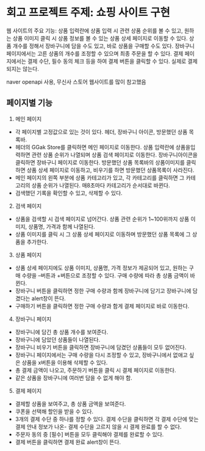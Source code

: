 # 회고 프로젝트 주제: 쇼핑 사이트 구현

웹 사이트의 주요 기능: 상품 입력란에 상품 입력 시 관련 상품 순위를 볼 수 있고, 원하는 상품 이미지 클릭 시 상품 정보를 볼 수 있는 상품 상세 페이지로 이동할 수 있다. 상품 개수를 정해서 장바구니에 담을 수도 있고, 바로 상품을 구매할 수도 있다. 장바구니 페이지에서는 고른 상품의 개수를 조정할 수 있으며 최종 주문을 할 수 있다. 결제 페이지에서는 결제 수단, 필수 동의 체크 등을 하여 결제 버튼을 클릭할 수 있다. 실제로 결제되지는 않는다.

naver openapi 사용, 무신사 스토어 웹사이트를 많이 참고했음

## 페이지별 기능

1. 메인 페이지

-   각 페이지별 고정값으로 있는 것이 있다. 헤더, 장바구니 아이콘, 방문했던 상품 목록바.
-   헤더의 GGak Store를 클릭하면 메인 페이지로 이동한다. 상품 입력란에 상품을입력하면 관련 상품 순위가 나열되며 상품 검색 페이지로 이동한다. 장바구니아이콘을 클릭하면 장바구니 페이지로 이동한다. 방문했던 상품 목록바의 상품이미지를 클릭하면 상품 상세 페이지로 이동하고, 비우기를 하면 방문했던 상품목록이 사라진다.
-   메인 페이지의 왼쪽 부분에 상품 카테고리가 있고, 각 카테고리를 클릭하면 그 카테고리의 상품 순위가 나열된다. 매8초마다 카테고리가 순서대로 바뀐다.
-   검색했던 기록을 확인할 수 있고, 삭제할 수 있다.

2. 검색 페이지

-   상품을 검색할 시 검색 페이지로 넘어간다. 상품 관련 순위가 1~100위까지 상품 이미지, 상품명, 가격과 함께 나열된다.
-   상품 이미지를 클릭 시 그 상품 상세 페이지로 이동하며 방문했던 상품 목록에 그 상품을 추가한다.

3. 상품 페이지

-   상품 상세 페이지에도 상품 이미지, 상품명, 가격 정보가 제공되어 있고, 원하는 구매 수량을 –버튼과 +버튼으로 조정할 수 있다. 구매 수량에 따라 총 상품 금액이 바뀐다.
-   장바구니 버튼을 클릭하면 정한 구매 수량과 함께 장바구니에 담기고 장바구니에 담겼다는 alert창이 뜬다.
-   구매하기 버튼을 클릭하면 정한 구매 수량과 함게 결제 페이지로 바로 이동한다.

4. 장바구니 페이지

-   장바구니에 담긴 총 상품 개수를 보여준다.
-   장바구니에 담았던 상품들이 나열된다.
-   장바구니 비우기 버튼을 클릭하면 장바구니에 담겼던 상품들이 모두 없어진다.
-   장바구니 페이지에서는 구매 수량을 다시 조정할 수 있고, 장바구니에서 없애고 싶은 상품을 x버튼을 이용해 삭제할 수 있다.
-   총 결제 금액이 나오고, 주문하기 버튼을 클릭 시 결제 페이지로 이동한다.
-   같은 상품을 장바구니에 여러번 담을 수 없게 해야 함.

5. 결제 페이지

-   결제할 상품을 보여주고, 총 상품 금액을 보여준다.
-   쿠폰을 선택해 할인을 받을 수 있다.
-   3개의 결제 수단 중 하나를 정할 수 있다. 결제 수단을 클릭하면 각 결제 수단에 맞는 결제 안내 정보가 나온- 결제 수단을 고르지 않을 시 결제 완료를 할 수 없다.
-   주문자 동의 중 [필수] 버튼을 모두 클릭해야 결제를 완료할 수 있다.
-   결제 버튼을 클릭하면 결제 완료 alert창이 뜬다.
